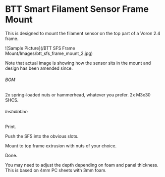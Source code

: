 # BTT Smart Filament Sensor Frame Mount

This is designed to mount the filament sensor on the top part of a Voron 2.4 frame. 

![Sample Picture](/BTT SFS Frame Mount/Images/btt_sfs_frame_mount_2.jpg)

Note that actual image is showing how the sensor sits in the mount and design has been amended since.

###### BOM

2x spring-loaded nuts or hammerhead, whatever you prefer.
2x M3x30 SHCS.

###### Installation

Print.

Push the SFS into the obvious slots.

Mount to top frame extrusion with nuts of your choice.

Done.

You may need to adjust the depth depending on foam and panel thickness. This is based on 4mm PC sheets with 3mm foam. 
